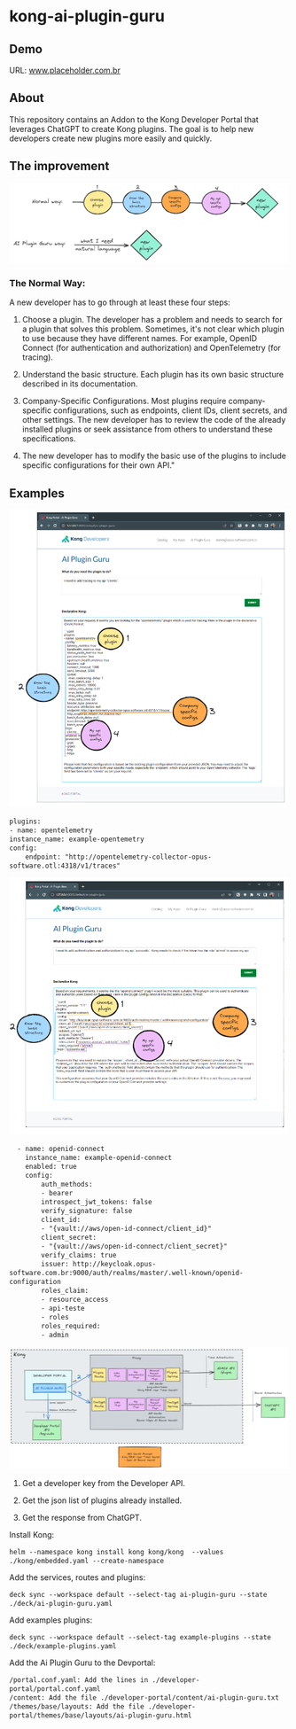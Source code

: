 # kong-ai-plugin-guru

## Demo

URL: www.placeholder.com.br

## About

This repository contains an Addon to the Kong Developer Portal that leverages ChatGPT to create Kong plugins. The goal is to help new developers create new plugins more easily and quickly.

## The improvement

![normalway-versus-aipluginguruway](images/normalway-versus-aipluginguruway.png)

### The Normal Way:
A new developer has to go through at least these four steps:

1) Choose a plugin. The developer has a problem and needs to search for a plugin that solves this problem. Sometimes, it's not clear which plugin to use because they have different names. For example, OpenID Connect (for authentication and authorization) and OpenTelemetry (for tracing).

2) Understand the basic structure. Each plugin has its own basic structure described in its documentation.

3) Company-Specific Configurations. Most plugins require company-specific configurations, such as endpoints, client IDs, client secrets, and other settings. The new developer has to review the code of the already installed plugins or seek assistance from others to understand these specifications.

4) The new developer has to modify the basic use of the plugins to include specific configurations for their own API."

## Examples


![opentelemetry](images/opentelemetry.png)

```
plugins:
- name: opentelemetry
instance_name: example-opentemetry
config:
    endpoint: "http://opentelemetry-collector-opus-software.otl:4318/v1/traces"
```

![openidconnet](images/openidconnet.png)
```
  - name: openid-connect
    instance_name: example-openid-connect
    enabled: true
    config:
        auth_methods:
        - bearer
        introspect_jwt_tokens: false
        verify_signature: false
        client_id: 
        - "{vault://aws/open-id-connect/client_id}"
        client_secret: 
        - "{vault://aws/open-id-connect/client_secret}"
        verify_claims: true
        issuer: http://keycloak.opus-software.com.br:9000/auth/realms/master/.well-known/openid-configuration
        roles_claim:
        - resource_access
        - api-teste
        - roles
        roles_required:
        - admin
```


![Screenshot](images/flow.png)

1. Get a developer key from the Developer API.

2. Get the json list of plugins already installed.

3. Get the response from ChatGPT.


Install Kong:
```
helm --namespace kong install kong kong/kong  --values ./kong/embedded.yaml --create-namespace
```

Add the services, routes and plugins:
```
deck sync --workspace default --select-tag ai-plugin-guru --state ./deck/ai-plugin-guru.yaml
```

Add examples plugins:
```
deck sync --workspace default --select-tag example-plugins --state ./deck/example-plugins.yaml
```

Add the Ai Plugin Guru to the Devportal:
```
/portal.conf.yaml: Add the lines in ./developer-portal/portal.conf.yaml
/content: Add the file ./developer-portal/content/ai-plugin-guru.txt
/themes/base/layouts: Add the file ./developer-portal/themes/base/layouts/ai-plugin-guru.html
```